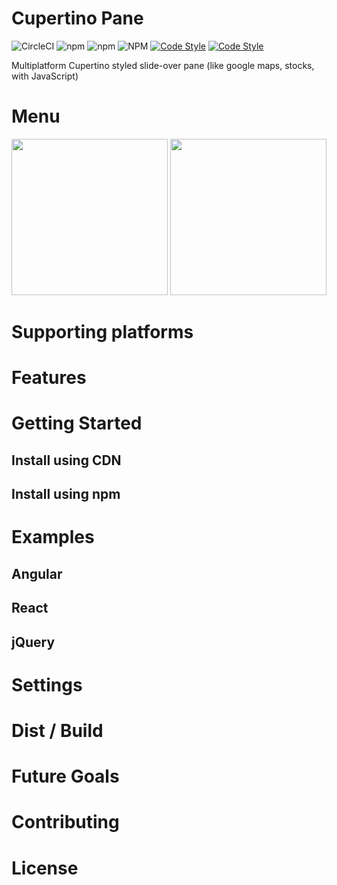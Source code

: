 # Cupertino Pane


![CircleCI](https://img.shields.io/circleci/build/github/roman-rr/cupertino-pane?color=%23239922&label=circle-ci)
![npm](https://img.shields.io/npm/v/cupertino-pane)
![npm](https://img.shields.io/npm/dm/cupertino-pane?color=%23007DC5)
![NPM](https://img.shields.io/npm/l/cupertino-pane?color=%23007DC5)
[![Code Style](https://badgen.net/badge/icon/typescript?icon=typescript&label)](https://www.typescriptlang.org/)
[![Code Style](https://badgen.net/badge/code%20style/airbnb/ff5a5f?icon=airbnb)](https://github.com/airbnb/javascript)

Multiplatform Cupertino styled slide-over pane (like google maps, stocks, with JavaScript)

# Menu

<img src="https://github.com/roman-rr/cupertino-pane/blob/master/docs/images/1.gif?raw=true" width="250">
<img src="https://github.com/roman-rr/cupertino-pane/blob/master/docs/images/3.gif?raw=true" width="250">
<!-- <img src="https://github.com/roman-rr/cupertino-pane/blob/master/docs/images/2.gif?raw=true" width="250"> -->

# Supporting platforms

# Features

# Getting Started
## Install using CDN
## Install using npm

# Examples
## Angular
## React
## jQuery

# Settings
# Dist / Build
# Future Goals
# Contributing
# License